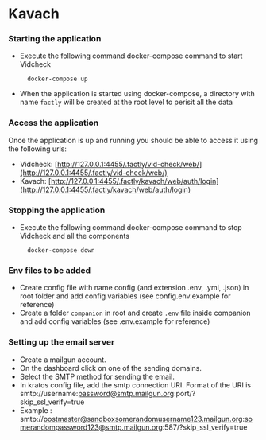 # Kavach

### Starting the application

- Execute the following command docker-compose command to start Vidcheck

  ```
    docker-compose up
  ```

- When the application is started using docker-compose, a directory with name `factly` will be created at the root level to perisit all the data

### Access the application

Once the application is up and running you should be able to access it using the following urls:

- Vidcheck: [http://127.0.0.1:4455/.factly/vid-check/web/](http://127.0.0.1:4455/.factly/vid-check/web/)
- Kavach: [http://127.0.0.1:4455/.factly/kavach/web/auth/login](http://127.0.0.1:4455/.factly/kavach/web/auth/login)

### Stopping the application

- Execute the following command docker-compose command to stop Vidcheck and all the components

  ```
    docker-compose down
  ```

### Env files to be added

- Create config file with name config (and extension .env, .yml, .json) in root folder and add config variables (see config.env.example for reference)
- Create a folder `companion` in root and create `.env` file inside companion and add config variables (see .env.example for reference)

### Setting up the email server

- Create a mailgun account.
- On the dashboard click on one of the sending domains.
- Select the SMTP method for sending the email.
- In kratos config file, add the smtp connection URI. Format of the URI is smtp://username:password@smtp.mailgun.org:port/?skip_ssl_verify=true
- Example : smtp://postmaster@sandboxsomerandomusername123.mailgun.org:somerandompassword123@smtp.mailgun.org:587/?skip_ssl_verify=true